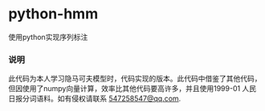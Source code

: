 # python-hmm
使用python实现序列标注

### 说明
此代码为本人学习隐马可夫模型时，代码实现的版本。此代码中借鉴了其他代码，但因使用了numpy向量计算，效率比其他代码要高许多，并且使用1999-01 人民日报分词语料。如有侵权请联系 547258547@qq.com.
